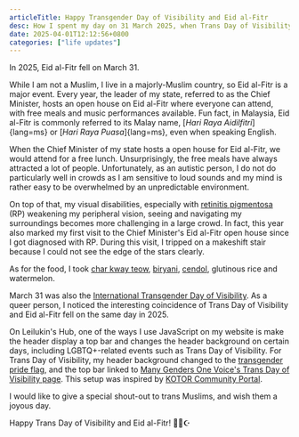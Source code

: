 ```yaml
---
articleTitle: Happy Transgender Day of Visibility and Eid al-Fitr
desc: How I spent my day on 31 March 2025, when Trans Day of Visibility and Eid al-Fitr coincidentally fell on the same day.
date: 2025-04-01T12:12:56+0800
categories: ["life updates"]
---
```


In 2025, Eid al-Fitr fell on March 31.

While I am not a Muslim, I live in a majorly-Muslim country, so Eid al-Fitr is a major event. Every year, the leader of my state, referred to as the Chief Minister, hosts an open house on Eid al-Fitr where everyone can attend, with free meals and music performances available. Fun fact, in Malaysia, Eid al-Fitr is commonly referred to its Malay name, [<i>Hari Raya Aidilfitri</i>]{lang=ms} or [<i>Hari Raya Puasa</i>]{lang=ms}, even when speaking English.

When the Chief Minister of my state hosts a open house for Eid al-Fitr, we would attend for a free lunch. Unsurprisingly, the free meals have always attracted a lot of people. Unfortunately, as an autistic person, I do not do particularly well in crowds as I am sensitive to loud sounds and my mind is rather easy to be overwhelmed by an unpredictable environment.

On top of that, my visual disabilities, especially with [retinitis pigmentosa](/articles/living-with-retinitis-pigmentosa/) (RP) weakening my peripheral vision, seeing and navigating my surroundings becomes more challenging in a large crowd. In fact, this year also marked my first visit to the Chief Minister's Eid al-Fitr open house since I got diagnosed with RP. During this visit, I tripped on a makeshift stair because I could not see the edge of the stars clearly.

As for the food, I took [char kway teow](https://en.wikipedia.org/wiki/Char_kway_teow), [biryani](https://en.wikipedia.org/wiki/Biryani), [cendol](https://en.wikipedia.org/wiki/Cendol), glutinous rice and watermelon.

March 31 was also the [International Transgender Day of Visibility](https://en.wikipedia.org/wiki/International_Transgender_Day_of_Visibility). As a queer person, I noticed the interesting coincidence of Trans Day of Visibility and Eid al-Fitr fell on the same day in 2025.

On Leilukin's Hub, one of the ways I use JavaScript on my website is make the header display a top bar and changes the header background on certain days, including LGBTQ+-related events such as Trans Day of Visibility. For Trans Day of Visibility, my header background changed to the [transgender pride flag](https://en.wikipedia.org/wiki/Transgender_flag), and the top bar linked to [Many Genders One Voice's Trans Day of Visibility page](https://www.manygendersonevoice.org/tdov.html#/). This setup was inspired by [KOTOR Community Portal](https://kotor.neocities.org/).

I would like to give a special shout-out to trans Muslims, and wish them a joyous day.

Happy Trans Day of Visibility and Eid al-Fitr! 🏳️‍⚧️☪️
